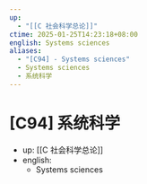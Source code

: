 ```yaml
---
up:
  - "[[C 社会科学总论]]"
ctime: 2025-01-25T14:23:18+08:00
english: Systems sciences
aliases:
  - "[C94] - Systems sciences"
  - Systems sciences
  - 系统科学
---
```


# [C94] 系统科学

- up: [[C 社会科学总论]]
- english:
	- Systems sciences
